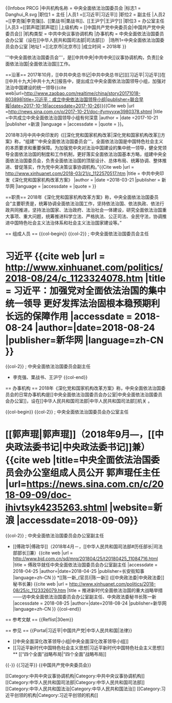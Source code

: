 {{Infobox PRCG
|中共机构名称 = 中央全面依法治国委员会
|标志1 = Danghui_R.svg
|职位1 = 主任
|人员1 =[[习近平|习近平]]
|职位2 = 副主任
|人员2 =[[李克强|李克强]]、[[栗战书|栗战书]]、[[王沪宁|王沪宁]]
|职位3 = 办公室主任
|人员3 =[[郭声琨|郭声琨]]
|上级机构 = [[中国共产党中央委员会|中国共产党中央委员会]]
|机构类型 = 中共中央议事协调机构
|办事机构 = 中央全面依法治国委员会办公室（设在[[中华人民共和国司法部|司法部]]）
|场所1=中央全面依法治国委员会办公室
|地址1 =[[北京市|北京市]]
|成立时间 = 2018年
}}

'''中央全面依法治国委员会'''，是[[中共中央|中共中央]]议事协调机构，负责[[全面依法治国|全面依法治国]]工作。

==沿革==
2017年10月，[[中共中央总书记|中共中央总书记]][[习近平|习近平]]在[[中共十九大|中共十九大]]报告中，提出成立中央全面依法治国领导小组，加强对法治中国建设的统一领导<ref>{{cite web|url=http://www.zaobao.com/realtime/china/story20171018-803898|title=习近平：成立中央依法治国领导小组|publisher=联合早报|date=2017-10-18|accessdate=2017-10-26}}</ref><ref>{{Cite web |url =http://news.sina.com.cn/o/2017-10-21/doc-ifymyyxw3980378.shtml  |title =中共成立中央全面依法治国领导小组有何深意  |author =  |date =2017-10-21  |publisher =新浪  |language =  |accessdate =  |quote =  }}</ref>。

2018年3月中共中央印发的《[[深化党和国家机构改革|深化党和国家机构改革]]方案》称，“组建'''中央全面依法治国委员会'''。全面依法治国是中国特色社会主义的本质要求和重要保障。为加强党中央对法治中国建设的集中统一领导，健全党领导全面依法治国的制度和工作机制，更好落实全面依法治国基本方略，组建中央全面依法治国委员会，负责全面依法治国的顶层设计、总体布局、统筹协调、整体推进、督促落实，作为党中央决策议事协调机构。”<ref name=fangan>{{Cite web |url = http://www.xinhuanet.com/2018-03/21/c_1122570517.htm |title = 中共中央印发《深化党和国家机构改革方案》 |author =  |date =2018-03-21  |publisher = 新华网 |language =  |accessdate =  |quote =  }}</ref>

==职责==
2018年《深化党和国家机构改革方案》称，中央全面依法治国委员会“主要职责是，统筹协调全面依法治国工作，坚持依法治国、依法执政、依法行政共同推进，坚持法治国家、法治政府、法治社会一体建设，研究全面依法治国重大事项、重大问题，统筹推进科学立法、严格执法、公正司法、全民守法，协调推进中国特色社会主义法治体系和社会主义法治国家建设等。”<ref name=fangan/>

== 组成人员 ==
{{col-begin}}
{{col-2}}
; 中央全面依法治国委员会主任
# 习近平 <ref name=August>{{cite web |url = http://www.xinhuanet.com/politics/2018-08/24/c_1123324078.htm |title = 习近平：加强党对全面依法治国的集中统一领导 更好发挥法治固根本稳预期利长远的保障作用 |accessdate = 2018-08-24 |author=|date=2018-08-24 |publisher=新华网 |language=zh-CN }}</ref>

{{col-2}}
; 中央全面依法治国委员会副主任
* 李克强、栗战书、王沪宁 <ref name="August" />
{{col-end}}

== 办事机构 ==
2018年《深化党和国家机构改革方案》称，中央全面依法治国委员会的日常办事机构是[[中央全面依法治国委员会办公室|中央全面依法治国委员会办公室]]，设在[[中华人民共和国司法部|中华人民共和国司法部]]机关<ref name="fangan" />
。

{{col-begin}}
{{col-2}}
; 中央全面依法治国委员会办公室主任
# [[郭声琨|郭声琨]]（2018年9月—，[[中央政法委书记|中央政法委书记]]兼）<ref>{{cite web |title=中央全面依法治国委员会办公室组成人员公开 郭声琨任主任 |url=https://news.sina.com.cn/c/2018-09-09/doc-ihivtsyk4235263.shtml |website=新浪 |accessdate=2018-09-09}}</ref>

{{col-2}}
; 中央全面依法治国委员会办公室副主任
* [[傅政华|傅政华]]（2018年4月－，[[中华人民共和国司法部#历任部长|司法部部长]]兼）<ref>{{cite web |url = http://www.bjd.com.cn/sd/mrq/201804/25/t20180425_11084716.html |title = 傅政华就任中央全面依法治国委员会办公室副主任 |accessdate = 2018-04-25 |author=|date=2018-04-25 |publisher=长安街知事 |language=zh-CN }}</ref>
*[[陈一新_(官员)|陈一新]] ([[中央政法委|中央政法委]]秘书长兼) <ref>{{cite web |url = http://www.xinhuanet.com/politics/2018-08/25/c_1123326079.htm |title = 推进新时代全面依法治国的重大战略举措——访中央全面依法治国委员会办公室副主任、中央政法委秘书长陈一新 |accessdate = 2018-08-25 |author=|date=2018-08-24 |publisher=新华网 |language=zh-CN }}</ref>
{{col-end}}

== 参考文献 ==
{{Reflist|30em}}

== 参见 ==
{{Portal|习近平|中国共产党|中华人民共和国|法律}}
* [[中央全面深化改革领导小组|中央全面深化改革领导小组]]
* [[习近平新时代中国特色社会主义思想|习近平新时代中国特色社会主义思想]]
** [[“四个全面”战略布局|“四个全面”战略布局]]

{{-}}
{{习近平}}
{{中国共产党中央委员会}}

[[Category:中共中央议事协调机构|Category:中共中央议事协调机构]]
[[Category:中华人民共和国司法部|Category:中华人民共和国司法部]]
[[Category:中华人民共和国法治|Category:中华人民共和国法治]]
[[Category:习近平创领的机构|Category:习近平创领的机构]]